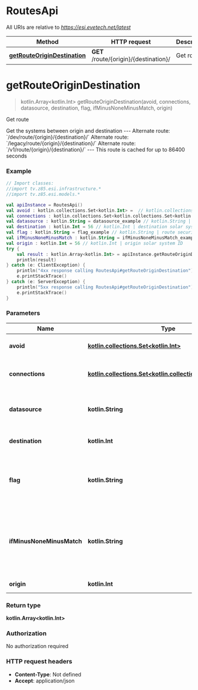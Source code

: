 # RoutesApi

All URIs are relative to *https://esi.evetech.net/latest*

Method | HTTP request | Description
------------- | ------------- | -------------
[**getRouteOriginDestination**](RoutesApi.md#getRouteOriginDestination) | **GET** /route/{origin}/{destination}/ | Get route


<a name="getRouteOriginDestination"></a>
# **getRouteOriginDestination**
> kotlin.Array&lt;kotlin.Int&gt; getRouteOriginDestination(avoid, connections, datasource, destination, flag, ifMinusNoneMinusMatch, origin)

Get route

Get the systems between origin and destination  --- Alternate route: &#x60;/dev/route/{origin}/{destination}/&#x60;  Alternate route: &#x60;/legacy/route/{origin}/{destination}/&#x60;  Alternate route: &#x60;/v1/route/{origin}/{destination}/&#x60;  --- This route is cached for up to 86400 seconds

### Example
```kotlin
// Import classes:
//import tv.z85.esi.infrastructure.*
//import tv.z85.esi.models.*

val apiInstance = RoutesApi()
val avoid : kotlin.collections.Set<kotlin.Int> =  // kotlin.collections.Set<kotlin.Int> | avoid solar system ID(s)
val connections : kotlin.collections.Set<kotlin.collections.Set<kotlin.Int>> =  // kotlin.collections.Set<kotlin.collections.Set<kotlin.Int>> | connected solar system pairs
val datasource : kotlin.String = datasource_example // kotlin.String | The server name you would like data from
val destination : kotlin.Int = 56 // kotlin.Int | destination solar system ID
val flag : kotlin.String = flag_example // kotlin.String | route security preference
val ifMinusNoneMinusMatch : kotlin.String = ifMinusNoneMinusMatch_example // kotlin.String | ETag from a previous request. A 304 will be returned if this matches the current ETag
val origin : kotlin.Int = 56 // kotlin.Int | origin solar system ID
try {
    val result : kotlin.Array<kotlin.Int> = apiInstance.getRouteOriginDestination(avoid, connections, datasource, destination, flag, ifMinusNoneMinusMatch, origin)
    println(result)
} catch (e: ClientException) {
    println("4xx response calling RoutesApi#getRouteOriginDestination")
    e.printStackTrace()
} catch (e: ServerException) {
    println("5xx response calling RoutesApi#getRouteOriginDestination")
    e.printStackTrace()
}
```

### Parameters

Name | Type | Description  | Notes
------------- | ------------- | ------------- | -------------
 **avoid** | [**kotlin.collections.Set&lt;kotlin.Int&gt;**](kotlin.Int.md)| avoid solar system ID(s) | [optional]
 **connections** | [**kotlin.collections.Set&lt;kotlin.collections.Set&lt;kotlin.Int&gt;&gt;**](kotlin.collections.Set&lt;kotlin.Int&gt;.md)| connected solar system pairs | [optional]
 **datasource** | **kotlin.String**| The server name you would like data from | [optional] [default to &quot;tranquility&quot;] [enum: tranquility]
 **destination** | **kotlin.Int**| destination solar system ID |
 **flag** | **kotlin.String**| route security preference | [optional] [default to &quot;shortest&quot;] [enum: shortest, secure, insecure]
 **ifMinusNoneMinusMatch** | **kotlin.String**| ETag from a previous request. A 304 will be returned if this matches the current ETag | [optional]
 **origin** | **kotlin.Int**| origin solar system ID |

### Return type

**kotlin.Array&lt;kotlin.Int&gt;**

### Authorization

No authorization required

### HTTP request headers

 - **Content-Type**: Not defined
 - **Accept**: application/json

